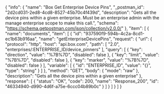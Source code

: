 {
  "info": {
    "name": "Box Get Enterprise Device Pins",
    "_postman_id": "2d2cd031-2ed8-4cd8-8527-45b70c4f439d",
    "description": "Gets all the device pins within a given enterprise. Must be an enterprise admin with the manage enterprise scope to make this call.",
    "schema": "https://schema.getpostman.com/json/collection/v2.0.0/"
  },
  "item": [
    {
      "name": "documents",
      "item": [
        {
          "id": "937590f9-594b-4c2a-8cd1-ec1b63b916aa",
          "name": "getEnterpriseDevicePins",
          "request": {
            "url": {
              "protocol": "http",
              "host": "api.box.com",
              "path": [
                "2.0",
                "enterprises/:ENTERPRISE_ID/device_pinners"
              ],
              "query": [
                {
                  "key": "direction",
                  "value": "%7B%7D",
                  "disabled": false
                },
                {
                  "key": "limit",
                  "value": "%7B%7D",
                  "disabled": false
                },
                {
                  "key": "marker",
                  "value": "%7B%7D",
                  "disabled": false
                }
              ],
              "variable": [
                {
                  "id": "ENTERPRISE_ID",
                  "value": "{}",
                  "type": "string"
                }
              ]
            },
            "method": "GET",
            "body": {
              "mode": "raw"
            },
            "description": "Gets all the device pins within a given enterprise"
          },
          "response": [
            {
              "status": "OK",
              "code": 200,
              "name": "Response_200",
              "id": "46334940-d990-4d6f-a75e-6ccc04b89b0c"
            }
          ]
        }
      ]
    }
  ]
}